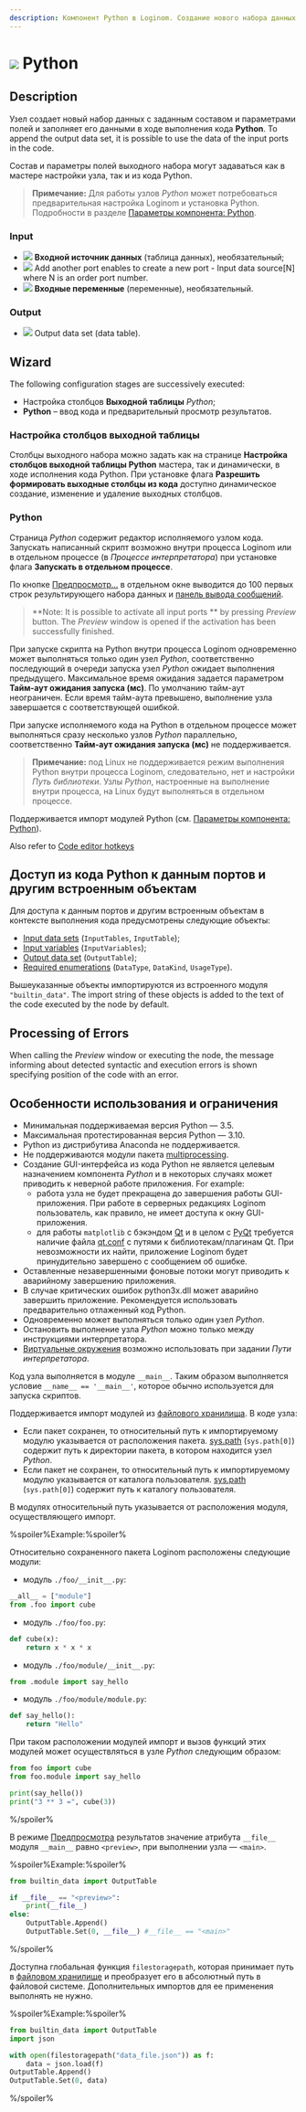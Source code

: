 ```yaml
---
description: Компонент Python в Loginom. Создание нового набора данных в ходе выполнения кода Python. Описание. Мастер настройки. Обработка ошибок. Особенности использования и ограничения. Примеры.
---
```


# ![](./../../../images/icons/components/python_default.svg) Python

## Description

Узел создает новый набор данных с заданным составом и параметрами полей и заполняет его данными в ходе выполнения кода **Python**. To append the output data set, it is possible to use the data of the input ports in the code.

Состав и параметры полей выходного набора могут задаваться как в мастере настройки узла, так и из кода Python.

> **Примечание:** Для работы узлов *Python* может потребоваться предварительная настройка Loginom и установка Python. Подробности в разделе [Параметры компонента: Python](./../../../admin/parameters.html#parametry-komponenta-python).

### Input

* ![](./../../../images/icons/app/node/ports/outputs/table_inactive.svg) **Входной источник данных** (таблица данных), необязательный;
* ![](./../../../images/icons/app/node/ports/add/add_inactive_default.svg) Add another port enables to create a new port - Input data source[N] where N is an order port number.
* ![](./../../../images/icons/app/node/ports/inputs-optional/variable_inactive.svg) **Входные переменные** (переменные), необязательный.

### Output

* ![](./../../../images/icons/app/node/ports/outputs/table_inactive.svg) Output data set (data table).

## Wizard

The following configuration stages are successively executed:

* Настройка столбцов **Выходной таблицы** *Python*;
* **Python** – ввод кода и предварительный просмотр результатов.

### Настройка столбцов выходной таблицы

Столбцы выходного набора можно задать как на странице **Настройка столбцов выходной таблицы Python** мастера, так и динамически, в ходе исполнения кода Python. При установке флага **Разрешить формировать выходные столбцы из кода** доступно динамическое создание, изменение и удаление выходных столбцов.

### Python

Страница *Python* содержит редактор исполняемого узлом кода. Запускать написанный скрипт возможно внутри процесса Loginom или в отдельном процессе (в *Процессе интерпретатора*) при установке флага **Запускать в отдельном процессе**.

По кнопке [Предпросмотр…](./../../../visualization/preview/preview.md) в отдельном окне выводится до 100 первых строк результирующего набора данных и [панель вывода сообщений](./console.md).

> **Note: It is possible to activate all input ports ** by pressing *Preview* button. The *Preview* window is opened if the activation has been successfully finished.

При запуске скрипта на Python внутри процесса Loginom одновременно может выполняться только один узел *Python*, соответственно последующий в очереди запуска узел *Python* ожидает выполнения предыдущего. Максимальное время ожидания задается параметром **Тайм-аут ожидания запуска (мс)**. По умолчанию тайм-аут неограничен. Если время тайм-аута превышено, выполнение узла завершается с соответствующей ошибкой.

При запуске исполняемого кода на Python в отдельном процессе может выполняться сразу несколько узлов *Python* параллельно, соответственно **Тайм-аут ожидания запуска (мс)** не поддерживается.

> **Примечание:** под Linux не поддерживается режим выполнения Python внутри процесса Loginom, следовательно, нет и настройки *Путь библиотеки*. Узлы *Python*, настроенные на выполнение внутри процесса, на Linux будут выполняться в отдельном процессе.

Поддерживается импорт модулей Python (см. [Параметры компонента: Python](./../../../admin/parameters.html#parametry-komponenta-python)).

Also refer to [Code editor hotkeys](./hotkeys.md)

## Доступ из кода Python к данным портов и другим встроенным объектам

Для доступа к данным портов и другим встроенным объектам в контексте выполнения кода предусмотрены следующие объекты:

* [Input data sets](./input-tables.md) (`InputTables`, `InputTable`);
* [Input variables](./input-variables.md) (`InputVariables`);
* [Output data set](./output-table.md) (`OutputTable`);
* [Required enumerations](./enum.md) (`DataType`, `DataKind`, `UsageType`).

Вышеуказанные объекты импортируются из встроенного модуля `"builtin_data"`. The import string of these objects is added to the text of the code executed by the node by default.

## Processing of Errors

When calling the *Preview* window or executing the node, the message informing about detected syntactic and execution errors is shown specifying position of the code with an error.

## Особенности использования и ограничения

* Минимальная поддерживаемая версия Python — 3.5.
* Максимальная протестированная версия Python — 3.10.
* Python из дистрибутива Anaconda не поддерживается.
* Не поддерживаются модули пакета [multiprocessing](https://docs.python.org/3/library/multiprocessing.html).
* Создание GUI-интерфейса из кода Python не является целевым назначением компонента *Python* и в некоторых случаях может приводить к неверной работе приложения. For example:
   * работа узла не будет прекращена до завершения работы GUI-приложения. При работе в серверных редакциях Loginom пользователь, как правило, не имеет доступа к окну GUI-приложения.
   * для работы `matplotlib` с бэкэндом [Qt](https://wiki.qt.io/About_Qt) и в целом с [PyQt](https://riverbankcomputing.com/software/pyqt/intro) требуется наличие файла [qt.conf](https://doc.qt.io/qt-5/qt-conf.html) с путями к библиотекам/плагинам Qt. При невозможности их найти, приложение Loginom будет принудительно завершено с сообщением об ошибке.
* Оставленные незавершенными фоновые потоки могут приводить к аварийному завершению приложения.
* В случае критических ошибок python3x.dll может аварийно завершить приложение. Рекомендуется использовать предварительно отлаженный код Python.
* Одновременно может выполняться только один узел *Python*.
* Остановить выполнение узла *Python* можно только между инструкциями интерпретатора.
* [Виртуальные окружения](https://docs.python.org/3/library/venv.html) возможно использовать при задании *Пути интерпретатора*.

Код узла выполняется в модуле `__main__`. Таким образом выполняется условие `__name__ == '__main__'`, которое обычно используется для запуска скриптов.

Поддерживается импорт модулей из [файлового хранилища](./../../../location_user_files.md). В коде узла:

- Если пакет сохранен, то относительный путь к импортируемому модулю указывается от расположения пакета. [sys.path](https://docs.python.org/3/library/sys.html#sys.path) (`sys.path[0]`) содержит путь к директории пакета, в котором находится узел *Python*.
- Если пакет не сохранен, то относительный путь к импортируемому модулю указывается от каталога пользователя. [sys.path](https://docs.python.org/3/library/sys.html#sys.path) (`sys.path[0]`) содержит путь к каталогу пользователя.

В модулях относительный путь указывается от расположения модуля, осуществляющего импорт.

%spoiler%Example:%spoiler%

Относительно сохраненного пакета Loginom расположены следующие модули:

- модуль `./foo/__init__.py`:

```python
__all__ = ["module"]
from .foo import cube
```

- модуль `./foo/foo.py`:

```python
def cube(x):
    return x * x * x
```

- модуль `./foo/module/__init__.py`:

```python
from .module import say_hello
```

- модуль `./foo/module/module.py`:

```python
def say_hello():
    return "Hello"
```

При таком расположении модулей импорт и вызов функций этих модулей может осуществляться в узле *Python* следующим образом:

```python
from foo import cube
from foo.module import say_hello

print(say_hello())
print("3 ** 3 =", cube(3))

```

%/spoiler%

В режиме [Предпросмотра](./console.md) результатов значение атрибута `__file__` модуля `__main__` равно `<preview>`, при выполнении узла — `<main>`.

%spoiler%Example:%spoiler%

```python
from builtin_data import OutputTable

if __file__ == "<preview>":
    print(__file__)
else:
    OutputTable.Append()
    OutputTable.Set(0, __file__) #__file__ == "<main>"
```

%/spoiler%

Доступна глобальная функция `filestoragepath`, которая принимает путь в [файловом хранилище](./../../../location_user_files.md) и преобразует его в абсолютный путь в файловой системе. Дополнительных импортов для ее применения выполнять не нужно.

%spoiler%Example:%spoiler%

```python
from builtin_data import OutputTable
import json

with open(filestoragepath("data_file.json")) as f:
    data = json.load(f)
OutputTable.Append()
OutputTable.Set(0, data)

```

%/spoiler%